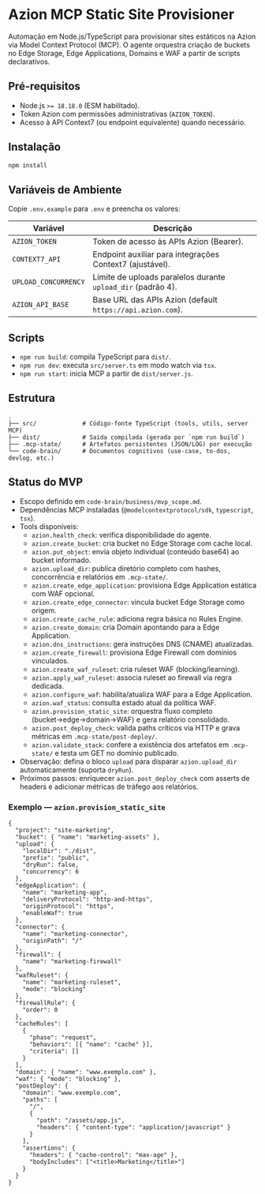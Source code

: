 # Azion MCP Static Site Provisioner

Automação em Node.js/TypeScript para provisionar sites estáticos na Azion via Model Context Protocol (MCP). O agente orquestra criação de buckets no Edge Storage, Edge Applications, Domains e WAF a partir de scripts declarativos.

## Pré-requisitos
- Node.js `>= 18.18.0` (ESM habilitado).
- Token Azion com permissões administrativas (`AZION_TOKEN`).
- Acesso à API Context7 (ou endpoint equivalente) quando necessário.

## Instalação
```bash
npm install
```

## Variáveis de Ambiente
Copie `.env.example` para `.env` e preencha os valores:

| Variável | Descrição |
| --- | --- |
| `AZION_TOKEN` | Token de acesso às APIs Azion (Bearer). |
| `CONTEXT7_API` | Endpoint auxiliar para integrações Context7 (ajustável). |
| `UPLOAD_CONCURRENCY` | Limite de uploads paralelos durante `upload_dir` (padrão 4). |
| `AZION_API_BASE` | Base URL das APIs Azion (default `https://api.azion.com`). |

## Scripts
- `npm run build`: compila TypeScript para `dist/`.
- `npm run dev`: executa `src/server.ts` em modo watch via `tsx`.
- `npm run start`: inicia MCP a partir de `dist/server.js`.

## Estrutura
```
.
├── src/             # Código-fonte TypeScript (tools, utils, server MCP)
├── dist/            # Saída compilada (gerada por `npm run build`)
├── .mcp-state/      # Artefatos persistentes (JSON/LOG) por execução
└── code-brain/      # Documentos cognitivos (use-case, to-dos, devlog, etc.)
```

## Status do MVP
- Escopo definido em `code-brain/business/mvp_scope.md`.
- Dependências MCP instaladas (`@modelcontextprotocol/sdk`, `typescript`, `tsx`).
- Tools disponíveis:
  - `azion.health_check`: verifica disponibilidade do agente.
  - `azion.create_bucket`: cria bucket no Edge Storage com cache local.
  - `azion.put_object`: envia objeto individual (conteúdo base64) ao bucket informado.
  - `azion.upload_dir`: publica diretório completo com hashes, concorrência e relatórios em `.mcp-state/`.
  - `azion.create_edge_application`: provisiona Edge Application estática com WAF opcional.
  - `azion.create_edge_connector`: vincula bucket Edge Storage como origem.
  - `azion.create_cache_rule`: adiciona regra básica no Rules Engine.
  - `azion.create_domain`: cria Domain apontando para a Edge Application.
  - `azion.dns_instructions`: gera instruções DNS (CNAME) atualizadas.
  - `azion.create_firewall`: provisiona Edge Firewall com domínios vinculados.
  - `azion.create_waf_ruleset`: cria ruleset WAF (blocking/learning).
  - `azion.apply_waf_ruleset`: associa ruleset ao firewall via regra dedicada.
  - `azion.configure_waf`: habilita/atualiza WAF para a Edge Application.
  - `azion.waf_status`: consulta estado atual da política WAF.
  - `azion.provision_static_site`: orquestra fluxo completo (bucket→edge→domain→WAF) e gera relatório consolidado.
  - `azion.post_deploy_check`: valida paths críticos via HTTP e grava métricas em `.mcp-state/post-deploy/`.
  - `azion.validate_stack`: confere a existência dos artefatos em `.mcp-state/` e testa um GET no domínio publicado.
- Observação: defina o bloco `upload` para disparar `azion.upload_dir` automaticamente (suporta `dryRun`).
- Próximos passos: enriquecer `azion.post_deploy_check` com asserts de headers e adicionar métricas de tráfego aos relatórios.

### Exemplo — `azion.provision_static_site`

```jsonc
{
  "project": "site-marketing",
  "bucket": { "name": "marketing-assets" },
  "upload": {
    "localDir": "./dist",
    "prefix": "public",
    "dryRun": false,
    "concurrency": 6
  },
  "edgeApplication": {
    "name": "marketing-app",
    "deliveryProtocol": "http-and-https",
    "originProtocol": "https",
    "enableWaf": true
  },
  "connector": {
    "name": "marketing-connector",
    "originPath": "/"
  },
  "firewall": {
    "name": "marketing-firewall"
  },
  "wafRuleset": {
    "name": "marketing-ruleset",
    "mode": "blocking"
  },
  "firewallRule": {
    "order": 0
  },
  "cacheRules": [
    {
      "phase": "request",
      "behaviors": [{ "name": "cache" }],
      "criteria": []
    }
  ],
  "domain": { "name": "www.exemplo.com" },
  "waf": { "mode": "blocking" },
  "postDeploy": {
    "domain": "www.exemplo.com",
    "paths": [
      "/",
      {
        "path": "/assets/app.js",
        "headers": { "content-type": "application/javascript" }
      }
    ],
    "assertions": {
      "headers": { "cache-control": "max-age" },
      "bodyIncludes": ["<title>Marketing</title>"]
    }
  }
}
```
